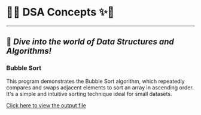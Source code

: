 # 🌟✨ **DSA Concepts** ✨🌟
---
🧠 *Dive into the world of Data Structures and Algorithms!*
---

### Bubble Sort

This program demonstrates the Bubble Sort algorithm, which repeatedly compares and swaps adjacent elements to sort an array in ascending order. It's a simple and intuitive sorting technique ideal for small datasets.

[Click here to view the output file](bubble_sort.java)
